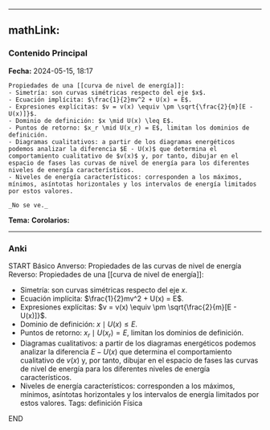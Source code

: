 
---
mathLink:
---
### Contenido Principal

**Fecha:** 2024-05-15, 18:17

```ad-proposition
Propiedades de una [[curva de nivel de energía]]:
- Simetría: son curvas simétricas respecto del eje $x$.
- Ecuación implícita: $\frac{1}{2}mv^2 + U(x) = E$.
- Expresiones explícitas: $v = v(x) \equiv \pm \sqrt{\frac{2}{m}[E - U(x)]}$.
- Dominio de definición: $x \mid U(x) \leq E$.
- Puntos de retorno: $x_r \mid U(x_r) = E$, limitan los dominios de definición.
- Diagramas cualitativos: a partir de los diagramas energéticos podemos analizar la diferencia $E - U(x)$ que determina el comportamiento cualitativo de $v(x)$ y, por tanto, dibujar en el espacio de fases las curvas de nivel de energía para los diferentes niveles de energía característicos.
- Niveles de energía característicos: corresponden a los máximos, mínimos, asíntotas horizontales y los intervalos de energía limitados por estos valores.
```


```ad-proof
_No se ve._
```



**Tema:**
**Corolarios:**

---
### Anki

START
Básico
Anverso: Propiedades de las curvas de nivel de energía
Reverso: Propiedades de una [[curva de nivel de energía]]:
- Simetría: son curvas simétricas respecto del eje $x$.
- Ecuación implícita: $\frac{1}{2}mv^2 + U(x) = E$.
- Expresiones explícitas: $v = v(x) \equiv \pm \sqrt{\frac{2}{m}[E - U(x)]}$.
- Dominio de definición: $x \mid U(x) \leq E$.
- Puntos de retorno: $x_r \mid U(x_r) = E$, limitan los dominios de definición.
- Diagramas cualitativos: a partir de los diagramas energéticos podemos analizar la diferencia $E - U(x)$ que determina el comportamiento cualitativo de $v(x)$ y, por tanto, dibujar en el espacio de fases las curvas de nivel de energía para los diferentes niveles de energía característicos.
- Niveles de energía característicos: corresponden a los máximos, mínimos, asíntotas horizontales y los intervalos de energía limitados por estos valores.
Tags: definición Física
<!--ID: 1718442849529-->
END
